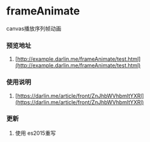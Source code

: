 frameAnimate
============

canvas播放序列帧动画

### 预览地址

1. [http://example.darlin.me/frameAnimate/test.html](http://example.darlin.me/frameAnimate/test.html)


### 使用说明

1. [https://darlin.me/article/front/ZnJhbWVhbmltYXRl](https://darlin.me/article/front/ZnJhbWVhbmltYXRl)


### 更新

1. 使用 es2015重写
